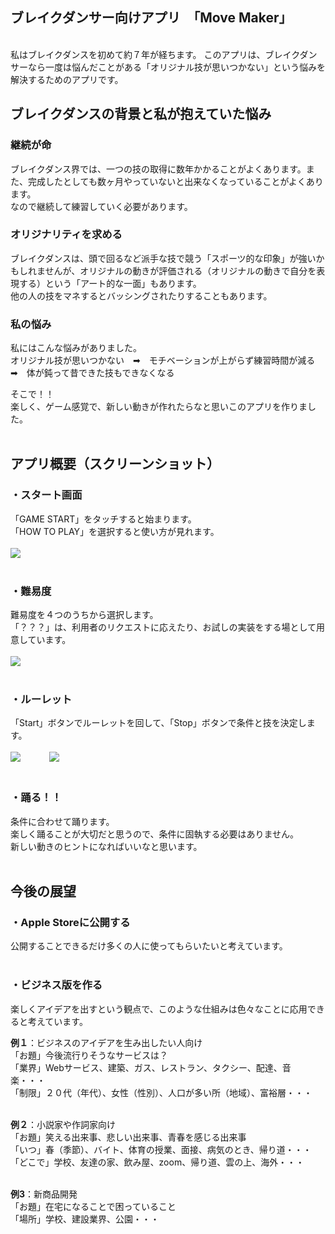 ## ブレイクダンサー向けアプリ　「Move Maker」  
<br>
私はブレイクダンスを初めて約７年が経ちます。  
このアプリは、ブレイクダンサーなら一度は悩んだことがある「オリジナル技が思いつかない」という悩みを解決するためのアプリです。  
<br>

## ブレイクダンスの背景と私が抱えていた悩み  
### 継続が命  
ブレイクダンス界では、一つの技の取得に数年かかることがよくあります。また、完成したとしても数ヶ月やっていないと出来なくなっていることがよくあります。  
なので継続して練習していく必要があります。 
  
### オリジナリティを求める
ブレイクダンスは、頭で回るなど派手な技で競う「スポーツ的な印象」が強いかもしれませんが、オリジナルの動きが評価される（オリジナルの動きで自分を表現する）という「アート的な一面」もあります。  
他の人の技をマネするとバッシングされたりすることもあります。   
  
### 私の悩み
私にはこんな悩みがありました。  
オリジナル技が思いつかない　➡︎　モチベーションが上がらず練習時間が減る　➡︎　体が鈍って昔できた技もできなくなる  

そこで！！  
楽しく、ゲーム感覚で、新しい動きが作れたらなと思いこのアプリを作りました。  
<br>
## アプリ概要（スクリーンショット）
### ・スタート画面
「GAME START」をタッチすると始まります。  
「HOW TO PLAY」を選択すると使い方が見れます。<br>
<br>
<img src="https://user-images.githubusercontent.com/57177320/92818735-ff62d300-f402-11ea-844c-65322d4ddbf3.png">
<br>
<br>

### ・難易度
難易度を４つのうちから選択します。  
「？？？」は、利用者のリクエストに応えたり、お試しの実装をする場として用意しています。<br>
<br>
<img src="https://user-images.githubusercontent.com/57177320/92835139-d6980900-f415-11ea-8ee8-6884256628c1.png">
<br>
<br>

### ・ルーレット
「Start」ボタンでルーレットを回して、「Stop」ボタンで条件と技を決定します。<br>
<br>
<img src="https://user-images.githubusercontent.com/57177320/92835172-e0217100-f415-11ea-976e-8295a4d3668b.png">　　　
<img src="https://user-images.githubusercontent.com/57177320/92835185-e4e62500-f415-11ea-9af4-db8051ba2d3d.png">
<br><br>

### ・踊る！！
条件に合わせて踊ります。  
楽しく踊ることが大切だと思うので、条件に固執する必要はありません。  
新しい動きのヒントになればいいなと思います。  
<br>

## 今後の展望
### ・Apple Storeに公開する
公開することできるだけ多くの人に使ってもらいたいと考えています。  
<br>

### ・ビジネス版を作る  
楽しくアイデアを出すという観点で、このような仕組みは色々なことに応用できると考えています。  
  
**例１**：ビジネスのアイデアを生み出したい人向け  
「お題」今後流行りそうなサービスは？  
「業界」Webサービス、建築、ガス、レストラン、タクシー、配達、音楽・・・  
「制限」２０代（年代）、女性（性別）、人口が多い所（地域）、富裕層・・・  
<br>

**例２**：小説家や作詞家向け  
「お題」笑える出来事、悲しい出来事、青春を感じる出来事  
「いつ」春（季節）、バイト、体育の授業、面接、病気のとき、帰り道・・・  
「どこで」学校、友達の家、飲み屋、zoom、帰り道、雲の上、海外・・・  
<br>

**例3**：新商品開発  
「お題」在宅になることで困っていること  
「場所」学校、建設業界、公園・・・
